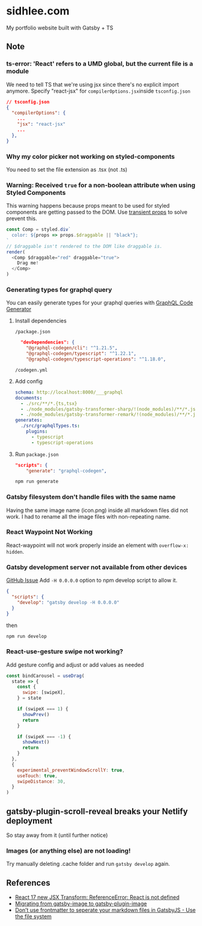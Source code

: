 # sidhlee.com

My portfolio website built with Gatsby + TS

## Note

### ts-error: 'React' refers to a UMD global, but the current file is a module

We need to tell TS that we're using jsx since there's no explicit import anymore. Specify "react-jsx" for `compilerOptions.jsx`inside `tsconfig.json`

```json
// tsconfig.json
{
  "compilerOptions": {
    ...
    "jsx": "react-jsx"
    ...
  },
}
```

### Why my color picker not working on styled-components

You need to set the file extension as .tsx (not .ts)

### Warning: Received `true` for a non-boolean attribute when using Styled Components

This warning happens because props meant to be used for styled components are getting passed to the DOM.
Use [transient props](https://styled-components.com/docs/api#transient-props) to solve prevent this.

```js
const Comp = styled.div`
  color: ${props => props.$draggable || "black"};
`
// $draggable isn't rendered to the DOM like draggable is.
render(
  <Comp $draggable="red" draggable="true">
    Drag me!
  </Comp>
)
```

### Generating types for graphql query

You can easily generate types for your graphql queries with [GraphQL Code Generator](https://www.graphql-code-generator.com/docs/integrations/gatsby)

1. Install dependencies

   `/package.json`

   ```json
     "devDependencies": {
       "@graphql-codegen/cli": "^1.21.5",
       "@graphql-codegen/typescript": "^1.22.1",
       "@graphql-codegen/typescript-operations": "^1.18.0",
   ```

   `/codegen.yml`

2. Add config

   ```yml
   schema: http://localhost:8000/___graphql
   documents:
     - ./src/**/*.{ts,tsx}
     - ./node_modules/gatsby-transformer-sharp/!(node_modules)/**/*.js
     - ./node_modules/gatsby-transformer-remark/!(node_modules)/**/*.js
   generates:
     ./src/graphqlTypes.ts:
       plugins:
         - typescript
         - typescript-operations
   ```

3. Run
   `package.json`

   ```json
   "scripts": {
       "generate": "graphql-codegen",

   ```

   ```bash
   npm run generate
   ```

### Gatsby filesystem don't handle files with the same name

Having the same image name (icon.png) inside all markdown files did not work.
I had to rename all the image files with non-repeating name.

### React Waypoint Not Working

React-waypoint will not work properly inside an element with `overflow-x: hidden`.

### Gatsby development server not available from other devices

[GitHub Issue](https://github.com/gatsbyjs/gatsby/issues/5801)
Add `-H 0.0.0.0` option to npm develop script to allow it.

```json
{
  "scripts": {
    "develop": "gatsby develop -H 0.0.0.0"
  }
}
```

then

```bash
npm run develop
```

### React-use-gesture swipe not working?

Add gesture config and adjust or add values as needed

```js
const bindCarousel = useDrag(
  state => {
    const {
      swipe: [swipeX],
    } = state

    if (swipeX === 1) {
      showPrev()
      return
    }

    if (swipeX === -1) {
      showNext()
      return
    }
  },
  {
    experimental_preventWindowScrollY: true,
    useTouch: true,
    swipeDistance: 30,
  }
)
```

## gatsby-plugin-scroll-reveal breaks your Netlify deployment

So stay away from it (until further notice)

### Images (or anything else) are not loading!

Try manually deleting .cache folder and run `gatsby develop` again.

## References

- [React 17 new JSX Transform: ReferenceError: React is not defined](https://github.com/gatsbyjs/gatsby/issues/28657)
- [Migrating from gatsby-image to gatsby-plugin-image](https://www.gatsbyjs.com/docs/reference/release-notes/image-migration-guide)
- [Don’t use frontmatter to seperate your markdown files in GatsbyJS - Use the file system](https://georgenance.com/dont-use-frontmatter-markdown-files-gatsby)
